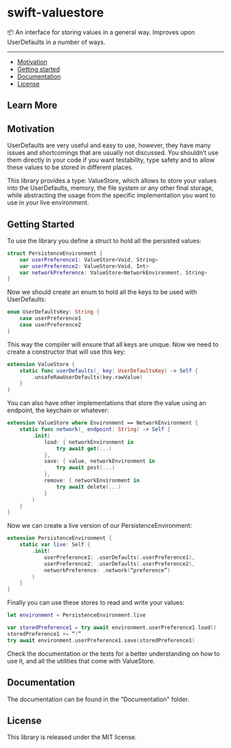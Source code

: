 # swift-valuestore

📦 An interface for storing values in a general way. Improves upon UserDefaults in a number of ways.

---

* [Motivation](#Motivation)
* [Getting started](#Getting-started)
* [Documentation](#Documentation)
* [License](#License)

## Learn More

## Motivation

UserDefaults are very useful and easy to use, however, they have many issues and shortcomings that are usually not discussed. You shouldn’t use them directly in your code if you want testability, type safety and to allow these values to be stored in different places.

This library provides a type: ValueStore, which allows to store your values into the UserDefaults, memory, the file system or any other final storage, while abstracting the usage from the specific implementation you want to use in your live environment.


## Getting Started

To use the library you define a struct to hold all the persisted values:

```swift
struct PersistenceEnvironment {
	var userPreference1: ValueStore<Void, String>
	var userPreference2: ValueStore<Void, Int>
	var networkPreference: ValueStore<NetworkEnvironment, String>
}
```

Now we should create an enum to hold all the keys to be used with UserDefaults:

```swift
enum UserDefaultsKey: String {
	case userPreference1
	case userPreference2
}
```

This way the compiler will ensure that all keys are unique. Now we need to create a constructor that will use this key:

```swift
extension ValueStore {
    static func userDefaults(_ key: UserDefaultsKey) -> Self {
        .unsafeRawUserDefaults(key.rawValue)
    }
}
```

You can also have other implementations that store the value using an endpoint, the keychain or whatever:

```swift
extension ValueStore where Environment == NetworkEnvironment {
	static func network(_ endpoint: String) -> Self {
		.init(
			load: { networkEnvironment in
				try await get(...)
			},
			save: { value, networkEnvironment in 
				try await post(...)
			},
			remove: { networkEnvironment in 
				try await delete(...)
			}
		)
	}
}
```

Now we can create a live version of our PersistenceEnvironment: 

```swift
extension PersistenceEnvironment {
	static var live: Self {
		.init(
			userPreference1: .userDefaults(.userPreference1),
			userPreference2: .userDefaults(.userPreference2), 
			networkPreference: .network(“preference”)
		)
	}
}
```

Finally you can use these stores to read and write your values:

```swift
let environment = PersistenceEnvironment.live

var storedPreference1 = try await environment.userPreference1.load()
storedPreference1 += “!”
try await environment.userPreference1.save(storedPreference1)
```

Check the documentation or the tests for a better understanding on how to use it, and all the utilities that come with ValueStore.

## Documentation

The documentation can be found in the "Documentation" folder.

## License

This library is released under the MIT license.
